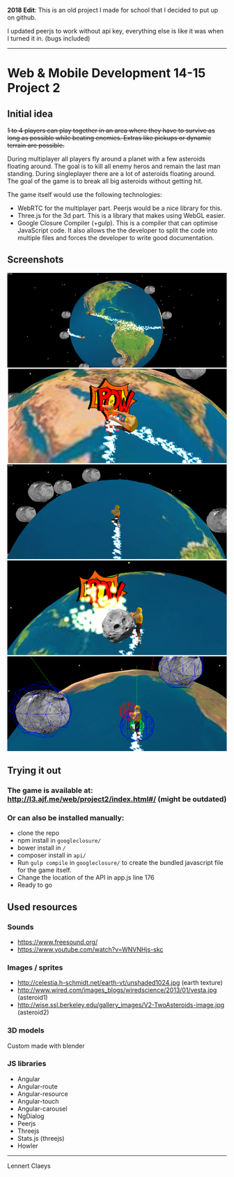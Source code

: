**2018 Edit**: This is an old project I made for school that I decided to put up on github.

I updated peerjs to work without api key, everything else is like it was when I turned it in. (bugs included)

***

# Web & Mobile Development 14-15 Project 2

## Initial idea
~~1 to 4 players can play together in an area where they have to survive as long
as possible while beating enemies. Extras like pickups or dynamic terrain are
possible.~~

During multiplayer all players fly around a planet with a few asteroids floating around. The goal is to kill all enemy heros and remain the last man standing.
During singleplayer there are a lot of asteroids floating around. The goal of the game is to break all big asteroids without getting hit.

The game itself would use the following technologies:
* WebRTC for the multiplayer part. Peerjs would be a nice library for this.
* Three.js for the 3d part. This is a library that makes using WebGL easier.
* Google Closure Compiler (+gulp). This is a compiler that can optimise
JavaScript code. It also allows the the developer to split the code into
multiple files and forces the developer to write good documentation.

## Screenshots
![Overview](https://github.com/lorgan3/clashOnInfiniteEarths/blob/master/img/screenshot8.png?raw=true)
![Takedown](https://github.com/lorgan3/clashOnInfiniteEarths/blob/master/img/screenshot2.png?raw=true)
![Player view](https://github.com/lorgan3/clashOnInfiniteEarths/blob/master/img/screenshot6.png?raw=true)
![Asteroid hit](https://github.com/lorgan3/clashOnInfiniteEarths/blob/master/img/screenshot4.png?raw=true)
![Debug mode](https://github.com/lorgan3/clashOnInfiniteEarths/blob/master/img/screenshot1.png?raw=true)

## Trying it out
### The game is available at: http://l3.ajf.me/web/project2/index.html#/ (might be outdated)

### Or can also be installed manually:
- clone the repo
- npm install in `googleclosure/`
- bower install in `/`
- composer install in `api/`
- Run `gulp compile` in `googleclosure/` to create the bundled javascript file for the game itself.
- Change the location of the API in app.js line 176
- Ready to go

## Used resources
### Sounds
- https://www.freesound.org/
- https://www.youtube.com/watch?v=WNVNHjs-skc

### Images / sprites
- http://celestia.h-schmidt.net/earth-vt/unshaded1024.jpg (earth texture)
- http://www.wired.com/images_blogs/wiredscience/2013/01/vesta.jpg (asteroid1)
- http://wise.ssl.berkeley.edu/gallery_images/V2-TwoAsteroids-image.jpg (asteroid2)

### 3D models
Custom made with blender

### JS libraries
- Angular
- Angular-route
- Angular-resource
- Angular-touch
- Angular-carousel
- NgDialog
- Peerjs
- Threejs
- Stats.js (threejs)
- Howler

---
Lennert Claeys
